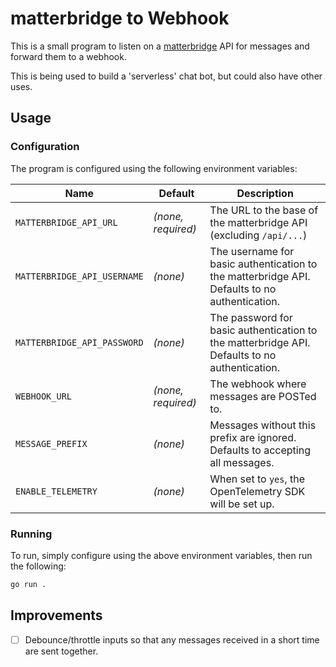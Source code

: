 # matterbridge to Webhook

This is a small program to listen on a [matterbridge](https://github.com/42wim/matterbridge) API for messages and forward them to a webhook.

This is being used to build a 'serverless' chat bot, but could also have other uses.

## Usage

### Configuration

The program is configured using the following environment variables:

| Name | Default | Description |
|------|---------|-------------|
| `MATTERBRIDGE_API_URL` | _(none, required)_ | The URL to the base of the matterbridge API (excluding `/api/...`) |
| `MATTERBRIDGE_API_USERNAME` | _(none)_ | The username for basic authentication to the matterbridge API. Defaults to no authentication. |
| `MATTERBRIDGE_API_PASSWORD` | _(none)_ | The password for basic authentication to the matterbridge API. Defaults to no authentication. |
| `WEBHOOK_URL` | _(none, required)_ | The webhook where messages are POSTed to. |
| `MESSAGE_PREFIX` | _(none)_ | Messages without this prefix are ignored. Defaults to accepting all messages. |
| `ENABLE_TELEMETRY` | _(none)_ | When set to `yes`, the OpenTelemetry SDK will be set up. |

### Running

To run, simply configure using the above environment variables, then run the following:

```bash
go run .
```

## Improvements

- [ ] Debounce/throttle inputs so that any messages received in a short time are sent together.
